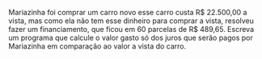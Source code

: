 Mariazinha foi comprar um carro novo esse carro custa R$ 22.500,00 a vista, mas como ela não tem esse dinheiro para comprar a vista, resolveu fazer um financiamento, que ficou em 60 parcelas de R$ 489,65. Escreva um programa que calcule o valor gasto só dos juros que serão pagos por Mariazinha em comparação ao valor a vista do carro.
